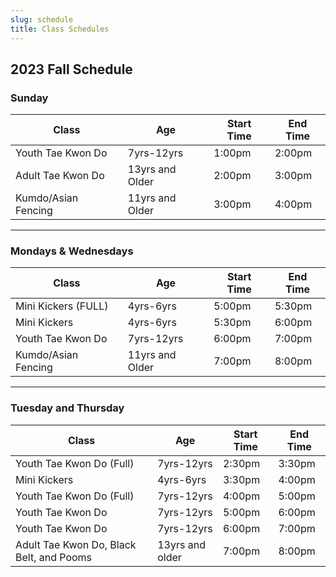 ```yaml
---
slug: schedule
title: Class Schedules
---
```


## 2023 Fall Schedule


### Sunday

|  Class  |  Age  |  Start Time  |  End Time  |
|  ---  |  ---  |  ---  |  ---  |
|  Youth Tae Kwon Do  | 7yrs-12yrs  |  1:00pm  |  2:00pm  |
|  Adult Tae Kwon Do  |  13yrs and Older  |  2:00pm  |  3:00pm  |
|  Kumdo/Asian Fencing  |  11yrs and Older  |  3:00pm  |  4:00pm  |


---


### Mondays & Wednesdays

| Class | Age | Start Time | End Time |
| --- | --- | --- | --- |
| Mini Kickers (FULL) |  4yrs-6yrs  |  5:00pm  |  5:30pm  |
| Mini Kickers  | 4yrs-6yrs | 5:30pm | 6:00pm | 
| Youth Tae Kwon Do | 7yrs-12yrs | 6:00pm | 7:00pm |
| Kumdo/Asian Fencing  |  11yrs and Older  |  7:00pm  |  8:00pm  |



----

### Tuesday and Thursday

|  Class  |  Age  |  Start Time  |  End Time  |
|  ---  |  ---  |  ---  |  ---  |
|  Youth Tae Kwon Do (Full) |  7yrs-12yrs  |  2:30pm  |  3:30pm  |
|  Mini Kickers  |  4yrs-6yrs  |  3:30pm  |  4:00pm  |
|  Youth Tae Kwon Do (Full) |  7yrs-12yrs  |  4:00pm  |  5:00pm  |
|  Youth Tae Kwon Do   |  7yrs-12yrs  |  5:00pm  |  6:00pm  |
|  Youth Tae Kwon Do  |  7yrs-12yrs   |  6:00pm  |  7:00pm  |
|  Adult Tae Kwon Do, Black Belt, and Pooms  |  13yrs and older  |  7:00pm  |  8:00pm  |
